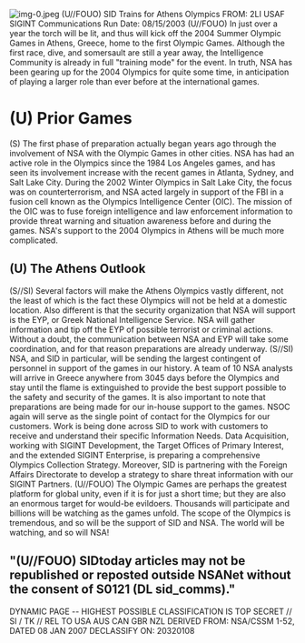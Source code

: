 ![img-0.jpeg](img-0.jpeg)
(U//FOUO) SID Trains for Athens Olympics
FROM: 2LI USAF
SIGINT Communications
Run Date: 08/15/2003
(U//FOUO) In just over a year the torch will be lit, and thus will kick off the 2004 Summer Olympic Games in Athens, Greece, home to the first Olympic Games. Although the first race, dive, and somersault are still a year away, the Intelligence Community is already in full "training mode" for the event. In truth, NSA has been gearing up for the 2004 Olympics for quite some time, in anticipation of playing a larger role than ever before at the international games.

# (U) Prior Games 

(S) The first phase of preparation actually began years ago through the involvement of NSA with the Olympic Games in other cities. NSA has had an active role in the Olympics since the 1984 Los Angeles games, and has seen its involvement increase with the recent games in Atlanta, Sydney, and Salt Lake City. During the 2002 Winter Olympics in Salt Lake City, the focus was on counterterrorism, and NSA acted largely in support of the FBI in a fusion cell known as the Olympics Intelligence Center (OIC). The mission of the OIC was to fuse foreign intelligence and law enforcement information to provide threat warning and situation awareness before and during the games. NSA's support to the 2004 Olympics in Athens will be much more complicated.

## (U) The Athens Outlook

(S//SI) Several factors will make the Athens Olympics vastly different, not the least of which is the fact these Olympics will not be held at a domestic location. Also different is that the security organization that NSA will support is the EYP, or Greek National Intelligence Service. NSA will gather information and tip off the EYP of possible terrorist or criminal actions. Without a doubt, the communication between NSA and EYP will take some coordination, and for that reason preparations are already underway.
(S//SI) NSA, and SID in particular, will be sending the largest contingent of personnel in support of the games in our history. A team of 10 NSA analysts will arrive in Greece anywhere from 3045 days before the Olympics and stay until the flame is extinguished to provide the best support possible to the safety and security of the games. It is also important to note that preparations are being made for our in-house support to the games. NSOC again will serve as the single point of contact for the Olympics for our customers. Work is being done across SID to work with customers to receive and understand their specific Information Needs. Data Acquisition, working with SIGINT Development, the Target Offices of Primary Interest, and the extended SIGINT Enterprise, is preparing a comprehensive Olympics Collection Strategy. Moreover, SID is partnering with the Foreign Affairs Directorate to develop a strategy to share threat information with our SIGINT Partners.
(U//FOUO) The Olympic Games are perhaps the greatest platform for global unity, even if it is for just a short time; but they are also an enormous target for would-be evildoers. Thousands will participate and billions will be watching as the games unfold. The scope of the Olympics is tremendous, and so will be the support of SID and NSA. The world will be watching, and so will NSA!

## "(U//FOUO) SIDtoday articles may not be republished or reposted outside NSANet without the consent of S0121 (DL sid_comms)."
DYNAMIC PAGE -- HIGHEST POSSIBLE CLASSIFICATION IS TOP SECRET // SI / TK // REL TO USA AUS CAN GBR NZL
DERIVED FROM: NSA/CSSM 1-52, DATED 08 JAN 2007 DECLASSIFY ON: 20320108

